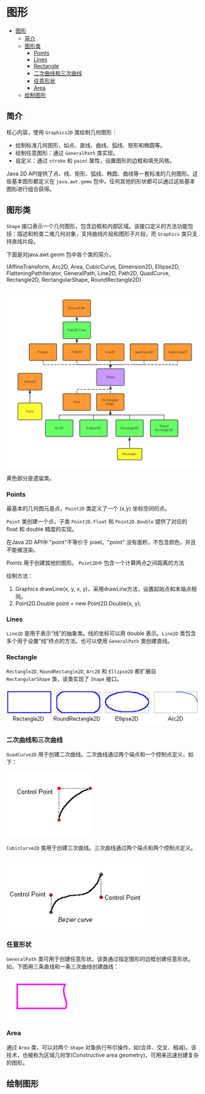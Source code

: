 # 图形

- [图形](#图形)
  - [简介](#简介)
  - [图形类](#图形类)
    - [Points](#points)
    - [Lines](#lines)
    - [Rectangle](#rectangle)
    - [二次曲线和三次曲线](#二次曲线和三次曲线)
    - [任意形状](#任意形状)
    - [Area](#area)
  - [绘制图形](#绘制图形)

## 简介

核心内容，使用 `Graphics2D` 类绘制几何图形：

- 绘制标准几何图形，如点、直线、曲线、弧线、矩形和椭圆等。
- 绘制任意图形：通过 `GeneralPath` 类实现。
- 自定义：通过 `stroke` 和 `paint` 属性，设置图形的边框和填充风格。

Java 2D API提供了点、线、矩形、弧线、椭圆、曲线等一套标准的几何图形。这些基本图形都定义在 `java.awt.gemo` 包中。任何其他的形状都可以通过这些基本图形进行组合获得。

## 图形类

`Shape` 接口表示一个几何图形，包含边框和内部区域。该接口定义的方法功能包括：描述和检查二维几何对象，支持曲线片段和图形子片段，而 `Graphics` 类只支持直线片段。

下面是对java.awt.geom 包中各个类的简介。

(AffineTransform, Arc2D, Area, CubicCurve, Dimension2D, Ellipse2D, FlatteningPathIterator, GeneralPath, Line2D, Path2D, QuadCurve, Rectangle2D, RectangularShape, RoundRectangle2D)

![](images/2021-11-19-22-07-11.png)

黄色部分是遗留类。

### Points

最基本的几何图元是点，`Point2D` 类定义了一个 (x,y) 坐标空间的点。

`Point` 类创建一个点，子类 `Point2D.Float` 和 `Point2D.Double` 提供了对应的 float 和 double 精度的实现。

在Java 2D API中 "point"不等价于 pixel。"point" 没有面积，不包含颜色，并且不能被渲染。

Points 用于创建其他的图形。 `Point2D中` 包含一个计算两点之间距离的方法

绘制方法：

1. Graphics.drawLine(x, y, x, y)，采用drawLine方法，设置起始点和末端点相同。
2. Point2D.Double point = new Point2D.Double(x, y);

### Lines

`Line2D` 是用于表示“线”的抽象类。线的坐标可以用 double 表示。`Line2D` 类包含多个用于设置“线”终点的方法。也可以使用 `GeneralPath` 类创建直线。

### Rectangle

`Rectangle2D`, `RoundRectangle2D`, `Arc2D` 和 `Ellipse2D` 都扩展自 `RectangularShape` 类，该类实现了 `Shape` 接口。

![](images/2021-11-19-22-11-08.png)

### 二次曲线和三次曲线

`QuadCurve2D` 用于创建二次曲线。二次曲线通过两个端点和一个控制点定义，如下：

![](images/2021-11-19-22-11-56.png)

`CubicCurve2D` 类用于创建三次曲线。三次曲线通过两个端点和两个控制点定义。

![](images/2021-11-19-22-12-03.png)

### 任意形状

`GeneralPath` 类可用于创建任意形状。该类通过指定图形的边框创建任意形状。如，下图用三条直线和一条三次曲线创建曲线：

![](images/2021-11-19-22-12-42.png)

### Area

通过 `Area` 类，可以对两个 `Shape` 对象执行布尔操作，如(合并、交叉、相减)。该技术，也被称为区域几何学(Constructive area geometry)，可用来迅速创建复杂的图形。

## 绘制图形


